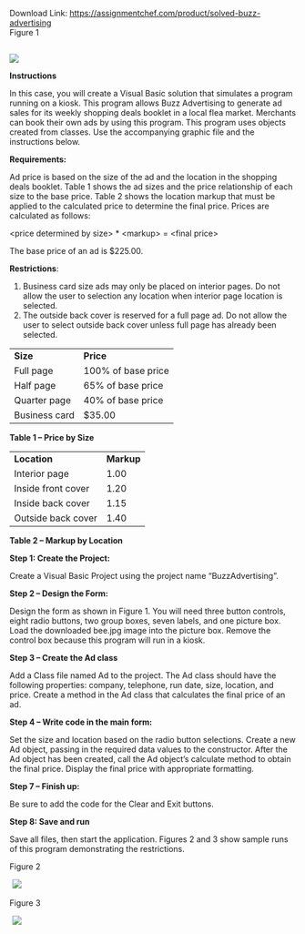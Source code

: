 Download Link: https://assignmentchef.com/product/solved-buzz-advertising
<br>
Figure 1

<strong><img decoding="async" data-recalc-dims="1" data-src="https://i0.wp.com/www.ankitcodinghub.com/wp-content/uploads/2018/03/863.png?w=980&amp;ssl=1" class="lazyload" src="data:image/gif;base64,R0lGODlhAQABAAAAACH5BAEKAAEALAAAAAABAAEAAAICTAEAOw==">

  <noscript>

   <img decoding="async" src="https://i0.wp.com/www.ankitcodinghub.com/wp-content/uploads/2018/03/863.png?w=980&amp;ssl=1" data-recalc-dims="1">

  </noscript></strong>

<strong>Instructions</strong>

<strong> </strong>In this case, you will create a Visual Basic solution that simulates a program running on a kiosk. This program allows Buzz Advertising to generate ad sales for its weekly shopping deals booklet in a local flea market. Merchants can book their own ads by using this program. This program uses objects created from classes. Use the accompanying graphic file and the instructions below.




<strong>Requirements:</strong>

Ad price is based on the size of the ad and the location in the shopping deals booklet.  Table 1 shows the ad sizes and the price relationship of each size to the base price.  Table 2 shows the location markup that must be applied to the calculated price to determine the final price.  Prices are calculated as follows:

&lt;price determined by size&gt; * &lt;markup&gt; = &lt;final price&gt;




The base price of an ad is $225.00.




<strong>Restrictions</strong>:

<ol>

 <li>Business card size ads may only be placed on interior pages.  Do not allow the user to selection any location when interior page location is selected.</li>

 <li>The outside back cover is reserved for a full page ad.  Do not allow the user to select outside back cover unless full page has already been selected.</li>

</ol>




<strong></strong>

<table>

 <tbody>

  <tr>

   <td><strong>Size</strong></td>

   <td><strong>Price</strong></td>

  </tr>

  <tr>

   <td>Full page</td>

   <td>100% of base price</td>

  </tr>

  <tr>

   <td>Half page</td>

   <td>65% of base price</td>

  </tr>

  <tr>

   <td>Quarter page</td>

   <td>40% of base price</td>

  </tr>

  <tr>

   <td>Business card</td>

   <td>$35.00</td>

  </tr>

 </tbody>

</table>

<strong>Table 1 – Price by Size</strong>




<table>

 <tbody>

  <tr>

   <td><strong>Location</strong></td>

   <td><strong>Markup</strong></td>

  </tr>

  <tr>

   <td>Interior page</td>

   <td>1.00</td>

  </tr>

  <tr>

   <td>Inside front cover</td>

   <td>1.20</td>

  </tr>

  <tr>

   <td>Inside back cover</td>

   <td>1.15</td>

  </tr>

  <tr>

   <td>Outside back cover</td>

   <td>1.40</td>

  </tr>

 </tbody>

</table>

<strong>Table 2 – Markup by Location</strong>

<strong></strong>

<strong>Step 1: Create the Project:</strong>

Create a Visual Basic Project using the project name “BuzzAdvertising”.




<strong>Step 2 – Design the Form:</strong>

Design the form as shown in Figure 1.  You will need three button controls, eight radio buttons, two group boxes, seven labels, and one picture box. Load the downloaded bee.jpg image into the picture box. Remove the control box because this program will run in a kiosk.







<strong>Step 3 – Create the Ad class</strong>

Add a Class file named Ad to the project.  The Ad class should have the following properties:  company, telephone, run date, size, location, and price. Create a method in the Ad class that calculates the final price of an ad.




<strong>Step 4 – Write code in the main form:</strong>

Set the size and location based on the radio button selections. Create a new Ad object, passing in the required data values to the constructor.  After the Ad object has been created, call the Ad object’s calculate method to obtain the final price.  Display the final price with appropriate formatting.

<strong> </strong>

<strong>Step 7 – Finish up:</strong>

Be sure to add the code for the Clear and Exit buttons.




<strong>Step 8:  Save and run</strong>

Save all files, then start the application. Figures 2 and 3 show sample runs of this program demonstrating the restrictions.




Figure 2

<img decoding="async" data-recalc-dims="1" data-src="https://i0.wp.com/www.ankitcodinghub.com/wp-content/uploads/2018/03/926.png?w=980&amp;ssl=1" class="lazyload" src="data:image/gif;base64,R0lGODlhAQABAAAAACH5BAEKAAEALAAAAAABAAEAAAICTAEAOw==">

 <noscript>

  <img decoding="async" src="https://i0.wp.com/www.ankitcodinghub.com/wp-content/uploads/2018/03/926.png?w=980&amp;ssl=1" data-recalc-dims="1">

 </noscript>

Figure 3

<img decoding="async" data-recalc-dims="1" data-src="https://i0.wp.com/www.ankitcodinghub.com/wp-content/uploads/2018/03/432.png?w=980&amp;ssl=1" class="lazyload" src="data:image/gif;base64,R0lGODlhAQABAAAAACH5BAEKAAEALAAAAAABAAEAAAICTAEAOw==">

 <noscript>

  <img decoding="async" src="https://i0.wp.com/www.ankitcodinghub.com/wp-content/uploads/2018/03/432.png?w=980&amp;ssl=1" data-recalc-dims="1">

 </noscript>